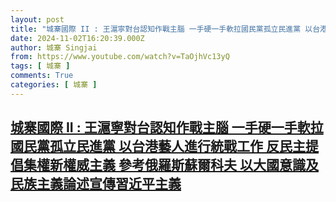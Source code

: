 ```yaml
---
layout: post
title: "城寨國際 II : 王滬寧對台認知作戰主腦 一手硬一手軟拉國民黨孤立民進黨 以台港藝人進行統戰工作 反民主提倡集權新權威主義 參考俄羅斯蘇爾科夫 以大國意識及民族主義論述宣傳習近平主義"
date: 2024-11-02T16:20:39.000Z
author: 城寨 Singjai
from: https://www.youtube.com/watch?v=TaOjhVc13yQ
tags: [ 城寨 ]
comments: True
categories: [ 城寨 ]
---
```

<!--1730564439000-->
[城寨國際 II : 王滬寧對台認知作戰主腦 一手硬一手軟拉國民黨孤立民進黨 以台港藝人進行統戰工作 反民主提倡集權新權威主義 參考俄羅斯蘇爾科夫 以大國意識及民族主義論述宣傳習近平主義](https://www.youtube.com/watch?v=TaOjhVc13yQ)
------

<div>

</div>
